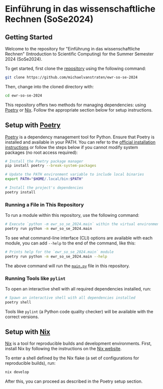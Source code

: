 # Einführung in das wissenschaftliche Rechnen (SoSe2024)

## Getting Started

Welcome to the repository for "Einführung in das wissenschaftliche Rechnen"
(Introduction to Scientific Computing) for the Summer Semester 2024 (SoSe2024).

To get started, first clone the
[repository](https://github.com/michaelvanstraten/ewr-so-se-2024) using the
following command:

```sh
git clone https://github.com/michaelvanstraten/ewr-so-se-2024
```

Then, change into the cloned directory with:

```sh
cd ewr-so-se-2024
```

This repository offers two methods for managing dependencies: using
[Poetry](https://python-poetry.org/) or [Nix](https://nixos.org/). Follow the
appropriate section below for setup instructions.

## Setup with [Poetry](https://python-poetry.org/)

[Poetry](https://python-poetry.org/) is a dependency management tool for Python.
Ensure that Poetry is installed and available in your PATH. You can refer to the
[official installation instructions](https://python-poetry.org/docs/#installation)
or follow the steps below if you cannot modify system packages (no root access
required):

```sh
# Install the Poetry package manager
pip install poetry --break-system-packages

# Update the PATH environment variable to include local binaries
export PATH="$HOME/.local/bin:$PATH"

# Install the project's dependencies
poetry install
```

### Running a File in This Repository

To run a module within this repository, use the following command:

```sh
# Execute `python -m ewr_so_se_2024.main` within the virtual environment
poetry run python -m ewr_so_se_2024.main
```

To see what command-line interface (CLI) options are available with each module,
you can add `--help` to the end of the command, like this:

```sh
# Prints help for the `ewr_so_se_2024.main` module
poetry run python -m ewr_so_se_2024.main --help
```

The above command will run the [`main.py`](./ewr_so_se_2024/main.py) file in
this repository.

### Running Tools like `pylint`

To open an interactive shell with all required dependencies installed, run:

```sh
# Spawn an interactive shell with all dependencies installed
poetry shell
```

Tools like `pylint` (a Python code quality checker) will be available with the
correct versions.

## Setup with [Nix](https://nixos.org/)

[Nix](https://nixos.org/) is a tool for reproducible builds and development
environments. First, install Nix by following the instructions on the
[Nix website](https://nixos.org/download/#download-nix).

To enter a shell defined by the Nix flake (a set of configurations for
reproducible builds), run:

```sh
nix develop
```

After this, you can proceed as described in the Poetry setup section.
